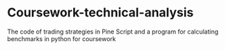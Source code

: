 # Coursework-technical-analysis
The code of trading strategies in Pine Script and a program for calculating benchmarks in python for coursework
